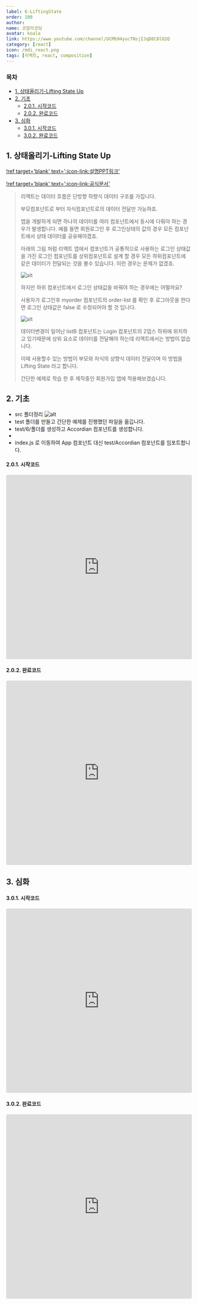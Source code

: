 ```yaml
---
label: 6-LiftingState
order: 100
author:
name: 코알라코딩
avatar: koala
link: https://www.youtube.com/channel/UCMb94yucTNsjIJqD8C8lO2Q
category: [react]
icon: /mdi_react.png
tags: [리액트, react, composition]
---
```


### 목차 <!-- omit in toc -->

- [1. 상태올리기-Lifting State Up](#1-상태올리기-lifting-state-up)
- [2. 기초](#2-기초)
    - [2.0.1. 시작코드](#201-시작코드)
    - [2.0.2. 완료코드](#202-완료코드)
- [3. 심화](#3-심화)
    - [3.0.1. 시작코드](#301-시작코드)
    - [3.0.2. 완료코드](#302-완료코드)

## 1. 상태올리기-Lifting State Up

[!ref target='blank' text=':icon-link:설명PPT링크'](https://docs.google.com/presentation/d/1svGnWI4GaPCc86YsbIXgjYRewZoTV4MwkxfxLdC5jo0/edit?usp=sharing)

[!ref target='blank' text=':icon-link:공식문서'](https://legacy.reactjs.org/docs/lifting-state-up.html)

> 리액트는 데이터 흐름은 단방향 하향식 데이터 구조를 가집니다.
>
> 부모컴포넌트로 부터 자식컴포넌트로의 데이터 전달만 가능하죠.
>
> 앱을 개발하게 되면 하나의 데이터를 여러 컴포넌트에서 동시에 다뤄야 하는 경우가 발생합니다. 예를 들면 회원로그인 후 로그인상태의 값의 경우 모든 컴포넌트에서 상태 데이터를 공유해야겠죠.
>
> 아래의 그림 처럼 리액트 앱에서 컴포넌트가 공통적으로 사용하는 로그인 상태값을 가진 로그인 컴포넌트를 상위컴포넌트로 설계 할 경우 모든 하위컴포넌트에 같은 데이터가 전달되는 것을 볼수 있습니다. 이런 경우는 문제가 없겠죠.
>
> ![alt](./assets/imgs/5-1.jpg)
>
> 하지만 하위 컴포넌트에서 로그인 상태값을 바꿔야 하는 경우에는 어떨까요?
>
> 사용자가 로그인후 myorder 컴포넌트의 order-list 를 확인 후 로그아웃을 한다면 로그인 상태값은 false 로 수정되어야 할 것 입니다.
>
> ![alt](./assets/imgs/5.jpg)
>
> 데이터변경이 일어난 listB 컴포넌트는 Login 컴포넌트의 2뎁스 하위에 위치하고 있기때문에 상위 요소로 데이터를 전달해야 하는데 리액트에서는 방법이 없습니다.
>
> 이때 사용할수 있는 방법이 부모와 자식의 상향식 데이터 전달이며 이 방법을 Lifting State 라고 합니다.
>
> 간단한 예제로 학습 한 후 제작중인 회원가입 앱에 적용해보겠습니다.

## 2. 기초

- src 폴더정리 ![alt](./assets/imgs/11-28_570.jpg)
- test 폴더를 만들고 간단한 예제를 진행했던 파일을 옮깁니다.
- test/6/폴더를 생성하고 Accordian 컴포넌트를 생성합니다.
-
- index.js 로 이동하여 App 컴포넌트 대신 test/Accordian 컴포넌트를 임포트합니다.

#### 2.0.1. 시작코드

<iframe src="https://codesandbox.io/embed/k36flm?view=Editor+%2B+Preview&module=%2Fsrc%2FPanel.js"
     style="width:100%; height: 500px; border:0; border-radius: 4px; overflow:hidden;"
     title="stateLifting (forked)"
     allow="accelerometer; ambient-light-sensor; camera; encrypted-media; geolocation; gyroscope; hid; microphone; midi; payment; usb; vr; xr-spatial-tracking"
     sandbox="allow-forms allow-modals allow-popups allow-presentation allow-same-origin allow-scripts"
   ></iframe>

#### 2.0.2. 완료코드

<iframe src="https://codesandbox.io/embed/7b3tg5?view=Editor+%2B+Preview&module=%2Fsrc%2FPanel.js"
     style="width:100%; height: 500px; border:0; border-radius: 4px; overflow:hidden;"
     title="stateLifting-finished"
     allow="accelerometer; ambient-light-sensor; camera; encrypted-media; geolocation; gyroscope; hid; microphone; midi; payment; usb; vr; xr-spatial-tracking"
     sandbox="allow-forms allow-modals allow-popups allow-presentation allow-same-origin allow-scripts"
   ></iframe>

## 3. 심화

#### 3.0.1. 시작코드

<iframe src="https://codesandbox.io/embed/5nd9kw?view=Editor+%2B+Preview&module=%2Fsrc%2FApp.js&expanddevtools=1"
     style="width:100%; height: 500px; border:0; border-radius: 4px; overflow:hidden;"
     title="5-1-final"
     allow="accelerometer; ambient-light-sensor; camera; encrypted-media; geolocation; gyroscope; hid; microphone; midi; payment; usb; vr; xr-spatial-tracking"
     sandbox="allow-forms allow-modals allow-popups allow-presentation allow-same-origin allow-scripts"
   ></iframe>


#### 3.0.2. 완료코드

<iframe src="https://codesandbox.io/embed/f6mng7?view=Editor+%2B+Preview&module=%2Fsrc%2Fcomponents%2Fui%2FHeading.css"
     style="width:100%; height: 500px; border:0; border-radius: 4px; overflow:hidden;"
     title="6-finished"
     allow="accelerometer; ambient-light-sensor; camera; encrypted-media; geolocation; gyroscope; hid; microphone; midi; payment; usb; vr; xr-spatial-tracking"
     sandbox="allow-forms allow-modals allow-popups allow-presentation allow-same-origin allow-scripts"
   ></iframe>
